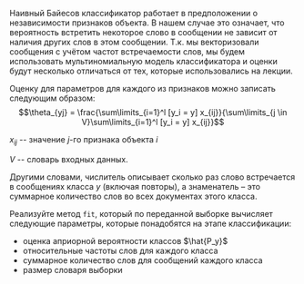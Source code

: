 Наивный Байесов классификатор работает в предположении о независимости признаков объекта. В нашем случае это означает,
что вероятность встретить некоторое слово в сообщении не зависит от наличия других слов в этом сообщении.
Т.к. мы векторизовали сообщения с учётом частот встречаемости слов, мы будем использовать мультиномиальную модель
классификатора и  оценки будут несколько отличаться от тех, которые использовались на лекции.

Оценку для параметров для каждого из признаков можно записать следующим образом:
$$\theta_{yj} = \frac{\sum\limits_{i=1}^l [y_i = y] x_{ij}}{\sum\limits_{j \in V}\sum\limits_{i=1}^l [y_i = y] x_{ij}}$$

$x_{ij}$ -- значение $j$-го признака объекта $i$

$V$ -- словарь входных данных.

Другими словами, числитель описывает сколько раз слово встречается в сообщениях класса $y$ (включая повторы),
а знаменатель – это суммарное количество слов во всех документах этого класса.

Реализуйте метод `fit`, который по переданной выборке вычисляет следующие параметры, которые понадобятся на этапе классификации:
  - оценка априорной вероятности классов $\hat{P_y}$
  - относительные частоты слов для каждого класса
  - суммарное количество слов для сообщений каждого класса
  - размер словаря выборки
